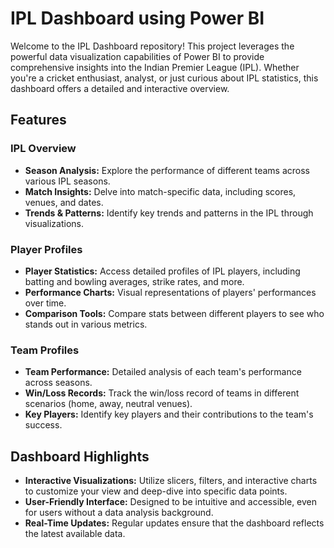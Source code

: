 # IPL Dashboard using Power BI

Welcome to the IPL Dashboard repository! This project leverages the powerful data visualization capabilities of Power BI to provide comprehensive insights into the Indian Premier League (IPL). Whether you're a cricket enthusiast, analyst, or just curious about IPL statistics, this dashboard offers a detailed and interactive overview.

## Features

### IPL Overview
- **Season Analysis:** Explore the performance of different teams across various IPL seasons.
- **Match Insights:** Delve into match-specific data, including scores, venues, and dates.
- **Trends & Patterns:** Identify key trends and patterns in the IPL through visualizations.

### Player Profiles
- **Player Statistics:** Access detailed profiles of IPL players, including batting and bowling averages, strike rates, and more.
- **Performance Charts:** Visual representations of players' performances over time.
- **Comparison Tools:** Compare stats between different players to see who stands out in various metrics.

### Team Profiles
- **Team Performance:** Detailed analysis of each team's performance across seasons.
- **Win/Loss Records:** Track the win/loss record of teams in different scenarios (home, away, neutral venues).
- **Key Players:** Identify key players and their contributions to the team's success.

## Dashboard Highlights
- **Interactive Visualizations:** Utilize slicers, filters, and interactive charts to customize your view and deep-dive into specific data points.
- **User-Friendly Interface:** Designed to be intuitive and accessible, even for users without a data analysis background.
- **Real-Time Updates:** Regular updates ensure that the dashboard reflects the latest available data.
